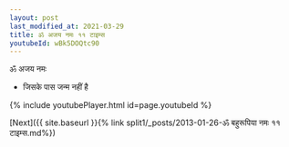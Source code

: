 ```yaml
---
layout: post
last_modified_at: 2021-03-29
title: ॐ अजय नमः ११ टाइम्स
youtubeId: wBk5DOQtc90
---
```

 
 
 ॐ अजय नमः  
 
 -  जिसके पास जन्म नहीं है 
 
  
 
  
 
 
 
 
 
 


{% include youtubePlayer.html id=page.youtubeId %}
 
[Next]({{ site.baseurl }}{% link  split1/_posts/2013-01-26-ॐ बहुरूपिया नमः ११ टाइम्स.md%})
 
